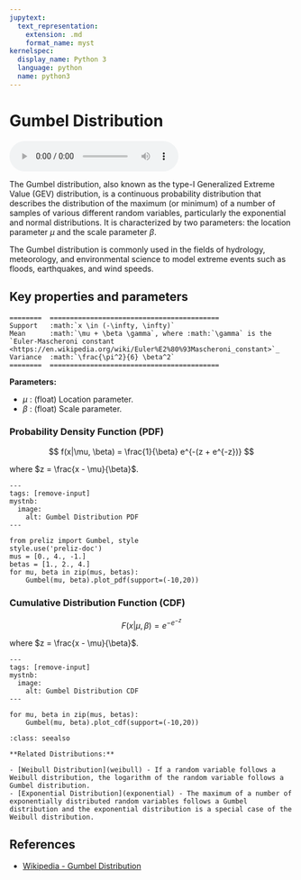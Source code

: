 ```yaml
---
jupytext:
  text_representation:
    extension: .md
    format_name: myst
kernelspec:
  display_name: Python 3
  language: python
  name: python3
---
```

# Gumbel Distribution

<audio controls> <source src="../../_static/gumbel.mp3" type="audio/mpeg"> This browser cannot play the pronunciation audio file for this distribution. </audio>

The Gumbel distribution, also known as the type-I Generalized Extreme Value (GEV) distribution, is a continuous probability distribution that describes the distribution of the maximum (or minimum) of a number of samples of various different random variables, particularly the exponential and normal distributions. It is characterized by two parameters: the location parameter $\mu$ and the scale parameter $\beta$.

The Gumbel distribution is commonly used in the fields of hydrology, meteorology, and environmental science to model extreme events such as floods, earthquakes, and wind speeds.

## Key properties and parameters

```{eval-rst}
========  ==========================================
Support   :math:`x \in (-\infty, \infty)`
Mean      :math:`\mu + \beta \gamma`, where :math:`\gamma` is the `Euler-Mascheroni constant <https://en.wikipedia.org/wiki/Euler%E2%80%93Mascheroni_constant>`_
Variance  :math:`\frac{\pi^2}{6} \beta^2`
========  ==========================================
```

**Parameters:**

- $\mu$ : (float) Location parameter.
- $\beta$ : (float) Scale parameter.

### Probability Density Function (PDF)

$$
f(x|\mu, \beta) = \frac{1}{\beta} e^{-(z + e^{-z})}
$$

where $z = \frac{x - \mu}{\beta}$.

```{code-cell}
---
tags: [remove-input]
mystnb:
  image:
    alt: Gumbel Distribution PDF
---

from preliz import Gumbel, style
style.use('preliz-doc')
mus = [0., 4., -1.]
betas = [1., 2., 4.]
for mu, beta in zip(mus, betas):
    Gumbel(mu, beta).plot_pdf(support=(-10,20))
```

### Cumulative Distribution Function (CDF)

$$
F(x|\mu, \beta) = e^{-e^{-z}}
$$

where $z = \frac{x - \mu}{\beta}$.

```{code-cell}
---
tags: [remove-input]
mystnb:
  image:
    alt: Gumbel Distribution CDF
---

for mu, beta in zip(mus, betas):
    Gumbel(mu, beta).plot_cdf(support=(-10,20))
```

```{seealso}
:class: seealso

**Related Distributions:**

- [Weibull Distribution](weibull) - If a random variable follows a Weibull distribution, the logarithm of the random variable follows a Gumbel distribution.
- [Exponential Distribution](exponential) - The maximum of a number of exponentially distributed random variables follows a Gumbel distribution and the exponential distribution is a special case of the Weibull distribution.
```

## References

- [Wikipedia - Gumbel Distribution](https://en.wikipedia.org/wiki/Gumbel_distribution)